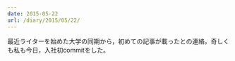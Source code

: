 ```yaml
---
date: 2015-05-22
url: /diary/2015/05/22/
---
```


最近ライターを始めた大学の同期から，初めての記事が載ったとの連絡。奇しくも私も今日，入社初commitをした。